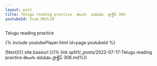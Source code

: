 ```yaml
---
layout: post
title: Telugu reading practice  తెలుగు  చదవడం  ప్రాక్టీస్ 309
youtubeId: 5cam_MHJL1M
---
```

 
 
Telugu reading practice
 
 
 
 
 


{% include youtubePlayer.html id=page.youtubeId %}
 
[Next]({{ site.baseurl }}{% link  split1/_posts/2022-07-17-Telugu reading practice  తెలుగు  చదవడం  ప్రాక్టీస్ 308.md%})
 
